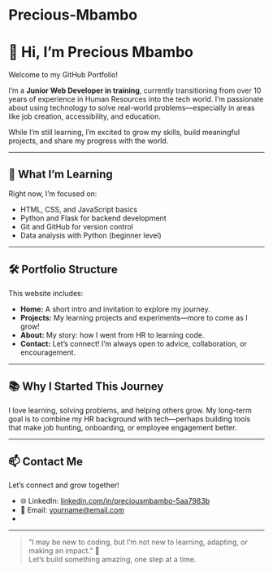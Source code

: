 # Precious-Mbambo
# 👋 Hi, I’m Precious Mbambo

Welcome to my GitHub Portfolio!

I’m a **Junior Web Developer in training**, currently transitioning from over 10 years of experience in Human Resources into the tech world. I’m passionate about using technology to solve real-world problems—especially in areas like job creation, accessibility, and education.

While I’m still learning, I’m excited to grow my skills, build meaningful projects, and share my progress with the world.

---

## 🧠 What I’m Learning

Right now, I’m focused on:

- HTML, CSS, and JavaScript basics
- Python and Flask for backend development
- Git and GitHub for version control
- Data analysis with Python (beginner level)

---

## 🛠️ Portfolio Structure

This website includes:

- **Home:** A short intro and invitation to explore my journey.
- **Projects:** My learning projects and experiments—more to come as I grow!
- **About:** My story: how I went from HR to learning code.
- **Contact:** Let’s connect! I’m always open to advice, collaboration, or encouragement.

---

## 📚 Why I Started This Journey

I love learning, solving problems, and helping others grow. My long-term goal is to combine my HR background with tech—perhaps building tools that make job hunting, onboarding, or employee engagement better.

---

## 📫 Contact Me

Let’s connect and grow together!

- 🌐 LinkedIn: [linkedin.com/in/preciousmbambo-5aa7983b](https://linkedin.com/in/preciousmbambo-5aa7983b)  
- 💌 Email: yourname@email.com  
-

---

> “I may be new to coding, but I’m not new to learning, adapting, or making an impact.” 💪  
Let’s build something amazing, one step at a time.
